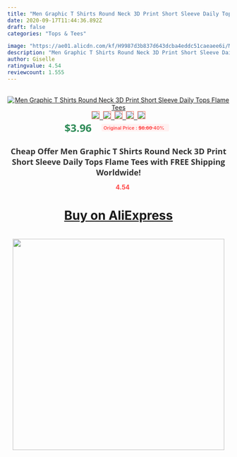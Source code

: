 ```yaml
---
title: "Men Graphic T Shirts Round Neck 3D Print Short Sleeve Daily Tops Flame Tees"
date: 2020-09-17T11:44:36.892Z
draft: false
categories: "Tops & Tees"

image: "https://ae01.alicdn.com/kf/H9987d3b837d643dcba4eddc51caeaee6i/Men-Graphic-T-Shirts-Round-Neck-3D-Print-Short-Sleeve-Daily-Tops-Flame-Tees.jpg"
description: "Men Graphic T Shirts Round Neck 3D Print Short Sleeve Daily Tops Flame Tees"
author: Giselle
ratingvalue: 4.54
reviewcount: 1.555
---
```

<br>
<div style="text-align: center;">
<a href="https://s.click.aliexpress.com/e/_AZwPaN" target="_blank" rel="nofollow noopener noreferrer"><img alt="Men Graphic T Shirts Round Neck 3D Print Short Sleeve Daily Tops Flame Tees" class="magnifier-image" src="https://ae01.alicdn.com/kf/H9987d3b837d643dcba4eddc51caeaee6i/Men-Graphic-T-Shirts-Round-Neck-3D-Print-Short-Sleeve-Daily-Tops-Flame-Tees.jpg_640x640.jpg">
<br>
<img style="border:1px solid salmon" src="https://ae01.alicdn.com/kf/H9987d3b837d643dcba4eddc51caeaee6i/Men-Graphic-T-Shirts-Round-Neck-3D-Print-Short-Sleeve-Daily-Tops-Flame-Tees.jpg_120x120.jpg">&nbsp;&nbsp;<img style="border:1px solid salmon" src="https://ae01.alicdn.com/kf/H7b3d1b46f9974a3c87bd44cbb7849bc8H/Men-Graphic-T-Shirts-Round-Neck-3D-Print-Short-Sleeve-Daily-Tops-Flame-Tees.jpg_120x120.jpg">&nbsp;&nbsp;<img style="border:1px solid salmon" src="_120x120.jpg">&nbsp;&nbsp;<img style="border:1px solid salmon" src="_120x120.jpg">&nbsp;&nbsp;<img style="border:1px solid salmon" src="_120x120.jpg"></a></div><br0>
<div style="text-align: center;"><span style="background-color: white; border: 0px; box-sizing: border-box; color: seagreen; display: inline-block; font-family: &quot;open sans&quot; , &quot;arial&quot; , &quot;helvetica&quot; , sans-serif , &quot;heiti&quot;; font-size: 24px; font-stretch: inherit; font-weight: 700; line-height: inherit; margin: 0px 10px 0px 0px; padding: 0px; vertical-align: middle;">$3.96 </span>
<span style="background: rgb(255 , 241 , 241); border-radius: 3px; border: 0px; box-sizing: border-box; color: #ff4747; display: inline-block; font-family: inherit; font-size: 12px; font-stretch: inherit; font-style: inherit; font-variant: inherit; font-weight: 600; line-height: inherit; margin: 0px; padding: 2px 5px; transform: scale(0.9); vertical-align: middle;">Original Price : <b style="text-decoration: line-through;">$6.60 </b> 40%&nbsp;&nbsp;</span></div>
<h1 style="color: #333333; display: inline-block; font-family: &quot;open sans&quot; , &quot;arial&quot; , &quot;helvetica&quot; , sans-serif , &quot;heiti&quot;; font-size: 18px; font-stretch: inherit; font-weight: 700; text-align: center;">Cheap Offer Men Graphic T Shirts Round Neck 3D Print Short Sleeve Daily Tops Flame Tees with FREE Shipping Worldwide!</h1>
<div style="color: #ff4747; text-align: center;">
<img src="https://4.bp.blogspot.com/-M0ZcTcb-5uY/XleCXlxnR4I/AAAAAAAAAEc/OrjgMkXV1oMQFaCRZj5HQwOCBcu3w1FegCPcBGAYYCw/s1600/star.png" style="height: 15px;">&nbsp;<b>4.54</b></div>
<div class="button_cont" align="center"><a class="buynow_a" href="https://s.click.aliexpress.com/e/_AZwPaN" target="_blank" rel="nofollow noopener noreferrer"><H1>Buy on AliExpress</H1></a></div><br>
<div class="separator" style="clear: both; text-align: center;">
<img src="https://lh3.googleusercontent.com/-pTy5HemUv9M/XlePHvY0dAI/AAAAAAAAAE4/0nX5iRUoIWY8eMW9Dpxeirr157OZliDIgCLcBGAsYHQ/s1600/badge.gif" width="480">
</div>
